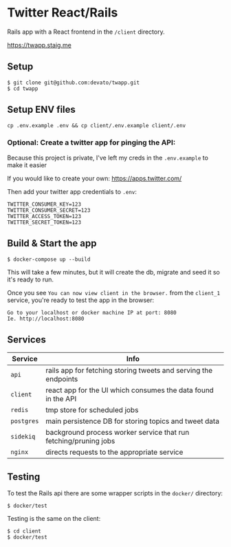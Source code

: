 # Twitter React/Rails

Rails app with a React frontend in the `/client` directory.

https://twapp.staig.me

## Setup

```
$ git clone git@github.com:devato/twapp.git
$ cd twapp
```

## Setup ENV files

```
cp .env.example .env && cp client/.env.example client/.env
```

### Optional: Create a twitter app for pinging the API:

Because this project is private, I've left my creds in the `.env.example` to make it easier

If you would like to create your own:
https://apps.twitter.com/

Then add your twitter app credentials to `.env`:

```
TWITTER_CONSUMER_KEY=123
TWITTER_CONSUMER_SECRET=123
TWITTER_ACCESS_TOKEN=123
TWITTER_SECRET_TOKEN=123
```

## Build & Start the app

```
$ docker-compose up --build
```
This will take a few minutes, but it will create the db, migrate and seed it so it's ready to run.  

Once you see `You can now view client in the browser.` from the `client_1` service, you're ready to test the app in the browser:

```
Go to your localhost or docker machine IP at port: 8080
Ie. http://localhost:8080
```

## Services

| Service  | Info |
| ------------- | ------------- |
| `api` | rails app for fetching storing tweets and serving the endpoints |
| `client` |  react app for the UI which consumes the data found in the API |
| `redis` | tmp store for scheduled jobs  |
| `postgres` | main persistence DB for storing topics and tweet data |
| `sidekiq`  | background process worker service that run fetching/pruning jobs |
| `nginx` | directs requests to the appropriate service |

## Testing

To test the Rails api there are some wrapper scripts in the `docker/` directory:

```
$ docker/test
```

Testing is the same on the client:

```
$ cd client
$ docker/test
```

